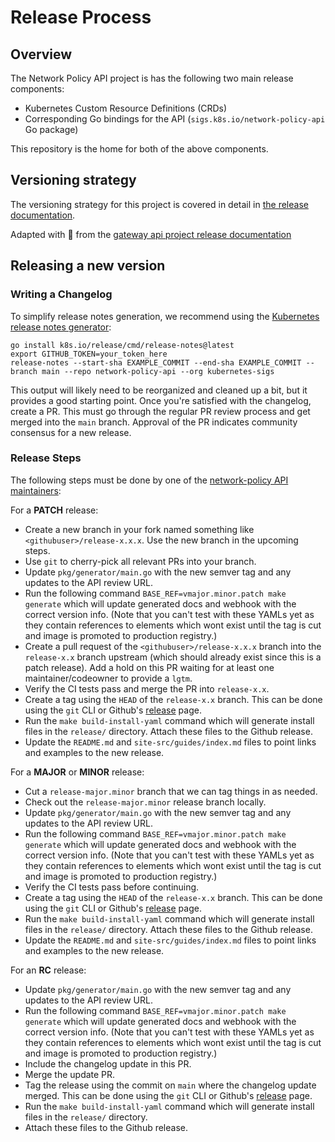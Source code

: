# Release Process

## Overview

The Network Policy API project is has the following two main release components:
- Kubernetes Custom Resource Definitions (CRDs)
- Corresponding Go bindings for the API (`sigs.k8s.io/network-policy-api` Go package)

This repository is the home for both of the above components.

## Versioning strategy
The versioning strategy for this project is covered in detail in [the release
documentation].

[the release documentation]: site-src/versioning.md

Adapted with :blue_heart: from the [gateway api project release documentation](https://gateway-api.sigs.k8s.io/)

## Releasing a new version

### Writing a Changelog

To simplify release notes generation, we recommend using the [Kubernetes release
notes generator](https://github.com/kubernetes/release/blob/master/cmd/release-notes):

```
go install k8s.io/release/cmd/release-notes@latest
export GITHUB_TOKEN=your_token_here
release-notes --start-sha EXAMPLE_COMMIT --end-sha EXAMPLE_COMMIT --branch main --repo network-policy-api --org kubernetes-sigs
```

This output will likely need to be reorganized and cleaned up a bit, but it
provides a good starting point. Once you're satisfied with the changelog, create
a PR. This must go through the regular PR review process and get merged into the
`main` branch. Approval of the PR indicates community consensus for a new
release.

### Release Steps

The following steps must be done by one of the [network-policy API maintainers][network-policy-api-team]:

For a **PATCH** release:
- Create a new branch in your fork named something like `<githubuser>/release-x.x.x`. Use the new branch
  in the upcoming steps.
- Use `git` to cherry-pick all relevant PRs into your branch.
- Update `pkg/generator/main.go` with the new semver tag and any updates to the API review URL.
- Run the following command `BASE_REF=vmajor.minor.patch make generate` which
  will update generated docs and webhook with the correct version info. (Note
  that you can't test with these YAMLs yet as they contain references to
  elements which wont exist until the tag is cut and image is promoted to
  production registry.)
- Create a pull request of the `<githubuser>/release-x.x.x` branch into the `release-x.x` branch upstream
  (which should already exist since this is a patch release). Add a hold on this PR waiting for at least
  one maintainer/codeowner to provide a `lgtm`.
- Verify the CI tests pass and merge the PR into `release-x.x`.
- Create a tag using the `HEAD` of the `release-x.x` branch. This can be done using the `git` CLI or
  Github's [release][release] page.
- Run the `make build-install-yaml` command which will generate install files in the `release/` directory.
  Attach these files to the Github release.
- Update the `README.md` and `site-src/guides/index.md` files to point links and examples to the new release.

For a **MAJOR** or **MINOR** release:

- Cut a `release-major.minor` branch that we can tag things in as needed.
- Check out the `release-major.minor` release branch locally.
- Update `pkg/generator/main.go` with the new semver tag and any updates to the API review URL.
- Run the following command `BASE_REF=vmajor.minor.patch make generate` which
  will update generated docs and webhook with the correct version info. (Note
  that you can't test with these YAMLs yet as they contain references to
  elements which wont exist until the tag is cut and image is promoted to
  production registry.)
- Verify the CI tests pass before continuing.
- Create a tag using the `HEAD` of the `release-x.x` branch. This can be done using the `git` CLI or
  Github's [release][release] page.
- Run the `make build-install-yaml` command which will generate install files in the `release/` directory.
  Attach these files to the Github release.
- Update the `README.md` and `site-src/guides/index.md` files to point links and examples to the new release.

For an **RC** release:

- Update `pkg/generator/main.go` with the new semver tag and any updates to the API review URL.
- Run the following command `BASE_REF=vmajor.minor.patch make generate` which
  will update generated docs and webhook with the correct version info. (Note
  that you can't test with these YAMLs yet as they contain references to
  elements which wont exist until the tag is cut and image is promoted to
  production registry.)
- Include the changelog update in this PR.
- Merge the update PR.
- Tag the release using the commit on `main` where the changelog update merged.
  This can  be done using the `git` CLI or Github's [release][release]
  page.
- Run the `make build-install-yaml` command which will generate
  install files in the `release/` directory.
- Attach these files to the Github release.

[release]: https://github.com/kubernetes-sigs/network-policy-api/releases
[network-policy-api-team]: https://github.com/kubernetes/org/blob/main/config/kubernetes-sigs/sig-network/teams.yaml
